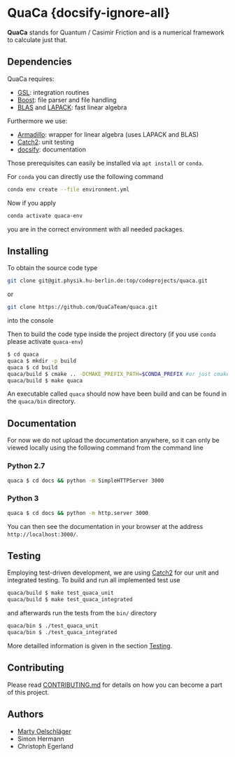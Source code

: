 # QuaCa {docsify-ignore-all}
**QuaCa** stands for Quantum / Casimir Friction and is a numerical framework to calculate just that.

## Dependencies
QuaCa requires:

* [GSL](https://www.gnu.org/software/gsl/): integration routines
* [Boost](https://www.boost.org/): file parser and file handling
* [BLAS](http://www.netlib.org/blas/) and [LAPACK](http://www.netlib.org/lapack/): fast linear algebra

Furthermore we use:
* [Armadillo](http://arma.sourceforge.net/): wrapper for linear algebra (uses LAPACK and BLAS)
* [Catch2](https://github.com/catchorg/Catch2): unit testing
* [docsify](https://docsify.js.org): documentation

Those prerequisites can easily be installed via `apt install` or `conda`.

For `conda` you can directly use the following command
```bash
conda env create --file environment.yml
```
Now if you apply
```bash
conda activate quaca-env
```
you are in the correct environment with all needed packages.

## Installing
To obtain the source code type
```bash
git clone git@git.physik.hu-berlin.de:top/codeprojects/quaca.git
```
or
```bash
git clone https://github.com/QuaCaTeam/quaca.git
```
into the console

Then to build the code type inside the project directory (if you use `conda` please activate `quaca-env`)
```bash
$ cd quaca
quaca $ mkdir -p build
quaca $ cd build
quaca/build $ cmake .. -DCMAKE_PREFIX_PATH=$CONDA_PREFIX #or just cmake .. if you don't use conda
quaca/build $ make quaca
```

An executable called `quaca` should now have been build and can be found in the `quaca/bin` directory.

## Documentation
For now we do not upload the documentation anywhere, so it can only be viewed locally using the following command from the command line
### Python 2.7
```bash
quaca $ cd docs && python -m SimpleHTTPServer 3000
```
### Python 3
```bash
quaca $ cd docs && python -m http.server 3000
```

You can then see the documentation in your browser at the address `http://localhost:3000/`.

## Testing
Employing test-driven development, we are using [Catch2](https://github.com/catchorg/Catch2) for our unit and integrated testing.
To build and run all implemented test use
```bash
quaca/build $ make test_quaca_unit
quaca/build $ make test_quaca_integrated
```
and afterwards run the tests from the `bin/` directory
```bash
quaca/bin $ ./test_quaca_unit
quaca/bin $ ./test_quaca_integrated
```
More detailled information is given in the section [Testing](dev/testing.md).
## Contributing
Please read [CONTRIBUTING.md](CONTRIBUTING.md) for details on how you can become a part of this project.

## Authors
- [Marty Oelschläger](mailto:myoel@posteo.de)
- Simon Hermann
- Christoph Egerland
